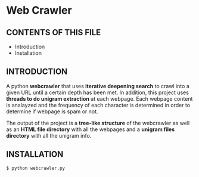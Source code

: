 # Web Crawler

CONTENTS OF THIS FILE
---------------------

 * Introduction
 * Installation

INTRODUCTION
------------
A python **webcrawler** that uses **iterative deepening search** to crawl into a given URL until a certain depth has been met. 
In addition, this project uses **threads to do unigram extraction** at each webpage. Each webpage content is analayzed and the frequency of each character is determined in order to determine if webpage is spam or not.

The output of the project is a **tree-like structure** of the webcrawler as well as an **HTML file directory** with all the webpages and a **unigram files directory** with all the unigram info.

INSTALLATION
------------

```sh
$ python webcrawler.py
```



